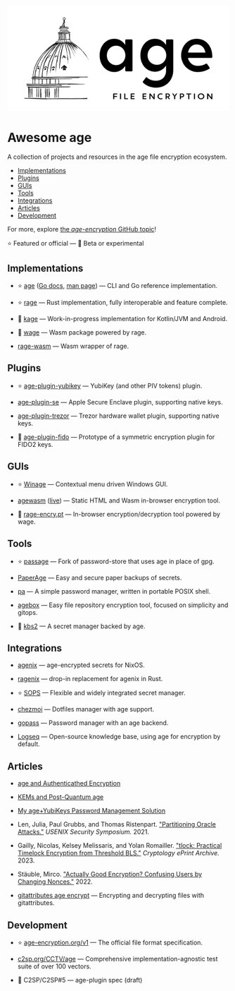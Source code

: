 <p align="center">
    <picture>
        <source media="(prefers-color-scheme: dark)" srcset="https://github.com/FiloSottile/age/blob/main/logo/logo_white.svg">
        <source media="(prefers-color-scheme: light)" srcset="https://github.com/FiloSottile/age/blob/main/logo/logo.svg">
        <img alt="The age logo, an wireframe of St. Peters dome in Rome, with the text: age, file encryption" width="600" src="https://github.com/FiloSottile/age/blob/main/logo/logo.svg">
    </picture>
</p>

# Awesome age

A collection of projects and resources in the age file encryption ecosystem.

* [Implementations](#implementations)
* [Plugins](#plugins)
* [GUIs](#guis)
* [Tools](#tools)
* [Integrations](#integrations)
* [Articles](#articles)
* [Development](#development)

For more, explore [the *age-encryption* GitHub topic](https://github.com/topics/age-encryption)!

⭐️ Featured or official — 🧪 Beta or experimental

## Implementations

* ⭐️ [age](https://filippo.io/age) ([Go docs](https://pkg.go.dev/filippo.io/age), [man page](https://filippo.io/age/age.1)) — CLI and Go reference implementation.

* ⭐️ [rage](https://str4d.xyz/rage) — Rust implementation, fully interoperable and feature complete.

* 🧪 [kage](https://github.com/android-password-store/kage) — Work-in-progress implementation for Kotlin/JVM and Android.

* 🧪 [wage](https://github.com/str4d/wage) — Wasm package powered by rage.

* [rage-wasm](https://github.com/kanru/rage-wasm) — Wasm wrapper of rage.

## Plugins

* ⭐️ [age-plugin-yubikey](https://github.com/str4d/age-plugin-yubikey) — YubiKey (and other PIV tokens) plugin.

* [age-plugin-se](https://github.com/remko/age-plugin-se) — Apple Secure Enclave plugin, supporting native keys.

* [age-plugin-trezor](https://github.com/romanz/trezor-agent/blob/master/doc/README-age.md) — Trezor hardware wallet plugin, supporting native keys.

* 🧪 [age-plugin-fido](https://github.com/riastradh/age-plugin-fido) — Prototype of a symmetric encryption plugin for FIDO2 keys.

## GUIs

* ⭐️ [Winage](https://winage.spiegl.dev/) — Contextual menu driven Windows GUI.

* [agewasm](https://github.com/MarinX/agewasm) ([live](https://age-wasm.ey.r.appspot.com/)) — Static HTML and Wasm in-browser encryption tool.

* 🧪 [rage-encry.pt](https://rage-encry.pt/) — In-browser encryption/decryption tool powered by wage.

## Tools

* ⭐️ [passage](https://github.com/FiloSottile/passage) — Fork of password-store that uses age in place of gpg.

* [PaperAge](https://github.com/matiaskorhonen/paper-age) — Easy and secure paper backups of secrets.

* [pa](https://github.com/biox/pa) — A simple password manager, written in portable POSIX shell.

* [agebox](https://github.com/slok/agebox) — Easy file repository encryption tool, focused on simplicity and gitops.

* 🧪 [kbs2](https://github.com/woodruffw/kbs2) — A secret manager backed by age.

## Integrations

* [agenix](https://github.com/ryantm/agenix) — age-encrypted secrets for NixOS.

* [ragenix](https://github.com/yaxitech/ragenix) — drop-in replacement for agenix in Rust.

* ⭐️ [SOPS](https://github.com/mozilla/sops#encrypting-using-age) — Flexible and widely integrated secret manager.

* [chezmoi](https://www.chezmoi.io/user-guide/encryption/age/) — Dotfiles manager with age support.

* [gopass](https://github.com/gopasspw/gopass/blob/master/docs/backends/age.md) — Password manager with an age backend.

* [Logseq](https://web.archive.org/web/20230422154136/https://twitter.com/logseq/status/1587905208667230209) — Open-source knowledge base, using age for encryption by default.

## Articles

* [age and Authenticathed Encryption](https://words.filippo.io/dispatches/age-authentication/)

* [KEMs and Post-Quantum age](https://words.filippo.io/dispatches/post-quantum-age/)

* [My age+YubiKeys Password Management Solution](https://words.filippo.io/dispatches/passage/)

* Len, Julia, Paul Grubbs, and Thomas Ristenpart. ["Partitioning Oracle Attacks."](https://eprint.iacr.org/2020/1491) *USENIX Security Symposium.* 2021.

* Gailly, Nicolas, Kelsey Melissaris, and Yolan Romailler. ["tlock: Practical Timelock Encryption from Threshold BLS."](https://eprint.iacr.org/2023/189) *Cryptology ePrint Archive.* 2023.

* Stäuble, Mirco. ["Actually Good Encryption? Confusing Users by Changing Nonces."](https://ethz.ch/content/dam/ethz/special-interest/infk/inst-infsec/appliedcrypto/education/theses/project_MircoStauble.pdf) 2022.

* [gitattributes age encrypt](https://seankhliao.com/blog/12020-09-24-gitattributes-age-encrypt/) — Encrypting and decrypting files with gitattributes.

## Development

* ⭐️ [age-encryption.org/v1](https://age-encryption.org/v1) — The official file format specification.

* [c2sp.org/CCTV/age](https://c2sp.org/CCTV/age) — Comprehensive implementation-agnostic test suite of over 100 vectors.

* 🧪 C2SP/C2SP#5 — age-plugin spec (draft)
